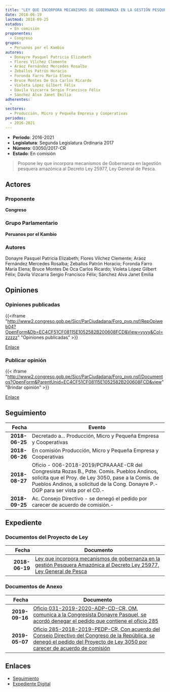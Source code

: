 ```yaml
---
title: "LEY QUE INCORPORA MECANISMOS DE GOBERNANZA EN LA GESTIÓN PESQUERA AMAZÓNICA AL DECRETO LEY 25977, LEY GENERAL DE PESCA"
date: 2018-06-19
lastmod: 2018-09-25
estados: 
  - En comisión
proponentes: 
  - Congreso
grupos: 
  - Peruanos por el Kambio
autores: 
  - Donayre Pasquel Patricia Elizabeth
  - Flores Vílchez Clemente
  - Aráoz Fernández Mercedes Rosalba
  - Zeballos Patrón Horacio
  - Foronda Farro María Elena
  - Bruce Montes De Oca Carlos Ricardo
  - Violeta López Gilbert Félix
  - Dávila Vizcarra Sergio Francisco Félix
  - Sánchez Alva Janet Emilia
adherentes: 
  - 
sectores: 
  - Producción, Micro y Pequeña Empresa y Cooperativas
periodos: 
  - 2016-2021
---
```


- **Periodo**: 2016-2021
- **Legislatura**: Segunda Legislatura Ordinaria 2017
- **Número**: 03050/2017-CR
- **Estado**: En comisión

> Propone ley que incorpora mecanismos de Gobernanza en lagestión pesquera amazónica al Decreto Ley 25977, Ley General de Pesca.


## Actores

### Proponente

**Congreso**

### Grupo Parlamentario

**Peruanos por el Kambio**

### Autores

Donayre Pasquel Patricia Elizabeth; Flores Vílchez Clemente; Aráoz Fernández Mercedes Rosalba; Zeballos Patrón Horacio; Foronda Farro María Elena; Bruce Montes De Oca Carlos Ricardo; Violeta López Gilbert Félix; Dávila Vizcarra Sergio Francisco Félix; Sánchez Alva Janet Emilia


## Opiniones

### Opiniones publicadas

{{<iframe "http://www2.congreso.gob.pe/Sicr/ParCiudadana/Foro_pvp.nsf/RepOpiweb04?OpenForm&Db=EC4CF51CF08115E1052582B200608FCD&View=yyyy&Col=zzzzz" "Opiniones publicadas" >}}

[Enlace](http://www2.congreso.gob.pe/Sicr/ParCiudadana/Foro_pvp.nsf/RepOpiweb04?OpenForm&Db=EC4CF51CF08115E1052582B200608FCD&View=yyyy&Col=zzzzz)
### Publicar opinión

{{< iframe "http://www2.congreso.gob.pe/Sicr/ParCiudadana/Foro_pvp.nsf/Documentos?OpenForm&ParentUnid=EC4CF51CF08115E1052582B200608FCD&view" "Brindar opinión" >}}

[Enlace](http://www2.congreso.gob.pe/Sicr/ParCiudadana/Foro_pvp.nsf/Documentos?OpenForm&ParentUnid=EC4CF51CF08115E1052582B200608FCD&view)

## Seguimiento

| Fecha | Evento |
|------:|--------|
| **2018-06-25** | Decretado a... Producción, Micro y Pequeña Empresa y Cooperativas|
| **2018-06-26** | En comisión Producción, Micro y Pequeña Empresa y Cooperativas|
| **2018-08-27** | Oficio - 006-2018-2019/PCPAAAAE-CR del Congresista Rozas B., Pdte. Comis. Pueblos Andinos, solicita que el Proy. de Ley 3050, pase a la Comis. de Pueblos Andinos, a solicitud de la Cong. Donayre P.-DGP para ser vista por el CD.-|
| **2018-09-25** | Ac. Consejo Directivo - se denegó el pedido por carecer de acuerdo de comisión.-|


## Expediente


### Documentos del Proyecto de Ley

| Fecha | Documento |
|------:|--------|
| **2018-06-19** | [Ley que incorpora mecanismos de gobernanza en la gestión Pesquera Amazónica al Decreto Ley 25977, Ley General de Pesca](http://www.leyes.congreso.gob.pe/Documentos/2016_2021/Proyectos_de_Ley_y_de_Resoluciones_Legislativas/PL0305020180619..PDF) |

### Documentos de Anexo

| Fecha | Documento |
|------:|--------|
| **2019-09-16** | [Oficio 031-2019-2020-ADP-CD-CR, OM, comunica a la Congresista Donayre Pasquel, se acordó denegar el pedido que contiene el oficio 285](http://www.leyes.congreso.gob.pe/Documentos/2016_2021/Oficios/Oficialia_Mayor/OFICIO-031-2019-2020-ADP-CD-CR.pdf) |
| **2019-05-07** | [Oficio 285-2018-2019-PEDP-CR, Con acuerdo del Consejo Directivo del Congreso de la República, se denegó el pedido del Proyecto de Ley 3050 por carecer de acuerdo de comisión](http://www.leyes.congreso.gob.pe/Documentos/2016_2021/Consejo_Directivo/Pedidos_Pase_a_Comision/OFICIO-285-2018-2019-PEDP-CR.pdf) |

## Enlaces 

- [Seguimiento](http://www2.congreso.gob.pe/Sicr/TraDocEstProc/CLProLey2016.nsf/f7fff46988ca05b1052578e100829cc7/4595031381971116052582b200622643?OpenDocument)
- [Expediente Digital](http://www2.congreso.gob.pe/Sicr/TraDocEstProc/CLProLey2016.nsf/f7fff46988ca05b1052578e100829cc7/4595031381971116052582b200622643?OpenDocument&Click=05257FB7005EB655.eb71d0cf91d8294e05256cdf006b5706/$Body/0.1C6C)

